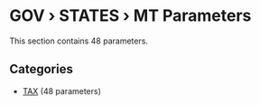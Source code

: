 # GOV › STATES › MT Parameters

This section contains 48 parameters.

## Categories

- [TAX](tax/index.md) (48 parameters)
